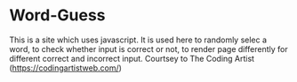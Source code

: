 # Word-Guess
This is a site which uses javascript. It is used here to randomly selec a word, to check whether input is correct or not, to render page differently for different correct and incorrect input. 
Courtsey to The Coding Artist (https://codingartistweb.com/)
